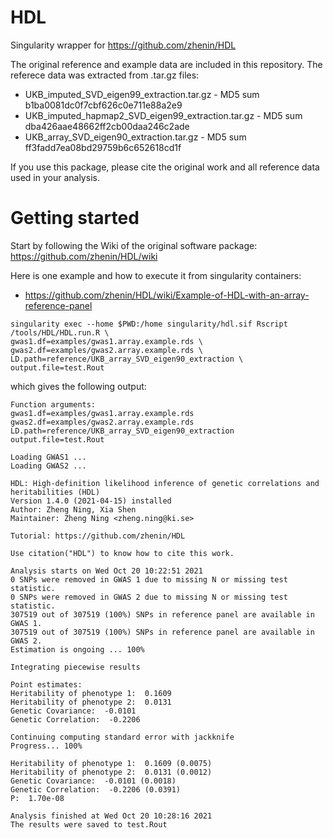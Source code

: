 # HDL
Singularity wrapper for https://github.com/zhenin/HDL

The original reference and example data are included in this repository.
The referece data was extracted from .tar.gz files:

* UKB_imputed_SVD_eigen99_extraction.tar.gz - MD5 sum b1ba0081dc0f7cbf626c0e711e88a2e9
* UKB_imputed_hapmap2_SVD_eigen99_extraction.tar.gz - MD5 sum dba426aae48662ff2cb00daa246c2ade
* UKB_array_SVD_eigen90_extraction.tar.gz - MD5 sum ff3fadd7ea08bd29759b6c652618cd1f

If you use this package, please cite the original work and all reference data used in your analysis.

# Getting started

Start by following the Wiki of the original software package: https://github.com/zhenin/HDL/wiki

Here is one example and how to execute it from singularity containers:

* https://github.com/zhenin/HDL/wiki/Example-of-HDL-with-an-array-reference-panel 

```
singularity exec --home $PWD:/home singularity/hdl.sif Rscript /tools/HDL/HDL.run.R \
gwas1.df=examples/gwas1.array.example.rds \
gwas2.df=examples/gwas2.array.example.rds \
LD.path=reference/UKB_array_SVD_eigen90_extraction \
output.file=test.Rout
```

which gives the following output:

```
Function arguments:
gwas1.df=examples/gwas1.array.example.rds
gwas2.df=examples/gwas2.array.example.rds
LD.path=reference/UKB_array_SVD_eigen90_extraction
output.file=test.Rout

Loading GWAS1 ...
Loading GWAS2 ...

HDL: High-definition likelihood inference of genetic correlations and heritabilities (HDL)
Version 1.4.0 (2021-04-15) installed
Author: Zheng Ning, Xia Shen
Maintainer: Zheng Ning <zheng.ning@ki.se>

Tutorial: https://github.com/zhenin/HDL

Use citation("HDL") to know how to cite this work.

Analysis starts on Wed Oct 20 10:22:51 2021
0 SNPs were removed in GWAS 1 due to missing N or missing test statistic.
0 SNPs were removed in GWAS 2 due to missing N or missing test statistic.
307519 out of 307519 (100%) SNPs in reference panel are available in GWAS 1.
307519 out of 307519 (100%) SNPs in reference panel are available in GWAS 2.
Estimation is ongoing ... 100%

Integrating piecewise results

Point estimates:
Heritability of phenotype 1:  0.1609
Heritability of phenotype 2:  0.0131
Genetic Covariance:  -0.0101
Genetic Correlation:  -0.2206

Continuing computing standard error with jackknife
Progress... 100%

Heritability of phenotype 1:  0.1609 (0.0075) 
Heritability of phenotype 2:  0.0131 (0.0012) 
Genetic Covariance:  -0.0101 (0.0018) 
Genetic Correlation:  -0.2206 (0.0391) 
P:  1.70e-08 

Analysis finished at Wed Oct 20 10:28:16 2021 
The results were saved to test.Rout
```
